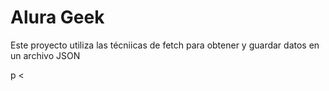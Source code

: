 <h1>Alura Geek</h1>
<p>Este proyecto utiliza las técniicas de fetch para obtener y guardar datos en un archivo JSON</p>p
<
